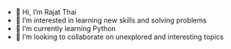 - 👋 Hi, I’m Rajat Thai
- 👀 I’m interested in learning new skills and solving problems
- 🌱 I’m currently learning Python
- 💞️ I’m looking to collaborate on unexplored and interesting topics

<!---
rajatthai/rajatthai is a ✨ special ✨ repository because its `README.md` (this file) appears on your GitHub profile.
You can click the Preview link to take a look at your changes.
--->
